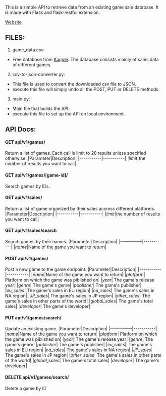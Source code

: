 This is a simple API to retrieve data from an existing game sale database. It is made with Flask and flask-restful extension.

[Website](http://flask-env.eba-rppbmmfr.eu-north-1.elasticbeanstalk.com/)
## FILES:

1. game_data.csv:
  - Free database from [Kaggle](https://www.kaggle.com/rush4ratio/video-game-sales-with-ratings). The database consists mainly of sales data of different games.
2. csv-to-json-converter.py:
  - This file is used to convert the downloaded csv file to JSON.
  - execute this file will simply undo all the POST, PUT or DELETE methods.
3. main.py:
  - Main file that builds the API.
  - execute this file to set up the API on local environment.
  
## API Docs:
#### GET api/v1/games/
  Return a list of games. Each call is limit to 20 results unless specified otherwise.
  |Parameter|Description|
  |-----------|-----------|
  |*limit*|the number of results you want to call|
  
#### GET api/v1/games/[game-id]/
  Search games by IDs.

#### GET api/v1/sales/
  Return a list of game organized by their sales accross different platforms.
  |Parameter|Description|
  |-----------|-----------|
  |*limit*|the number of results you want to call|
  
#### GET api/v1/sales/search
  Search games by their names.
  |Parameter|Description|
  |-----------|-----------|
  |*name*|Name of the game you want to return|
#### POST api/v1/games/
  Post a new game to the game endpoint.
  |Parameter|Description|
  |-----------|-----------|
  |*name*|Name of the game you want to return|
  |*platform*| Platform on which the game was piblished on|
  |*year*| The game's release year|
  |*genre*| The game's genre|
  |*publisher*| The game's publisher|
  |*eu_sales*| The game's sales in EU region|
  |*na_sales*| The game's sales in NA region|
  |*JP_sales*| The game's sales in JP region|
  |*other_sales*| The game's sales in other parts of the world|
  |*global_sales*| The game's total sales|
  |*developer*| The game's developer|

#### PUT api/v1/games/search/
  Update an existing game.
  |Parameter|Description|
  |-----------|-----------|
  |*name*|Name of the game you want to return|
  |*platform*| Platform on which the game was piblished on|
  |*year*| The game's release year|
  |*genre*| The game's genre|
  |*publisher*| The game's publisher|
  |*eu_sales*| The game's sales in EU region|
  |*na_sales*| The game's sales in NA region|
  |*JP_sales*| The game's sales in JP region|
  |*other_sales*| The game's sales in other parts of the world|
  |*global_sales*| The game's total sales|
  |*developer*| The game's developer|
 
 #### DELETE api/v1/games/search/
  Delete a game by ID
